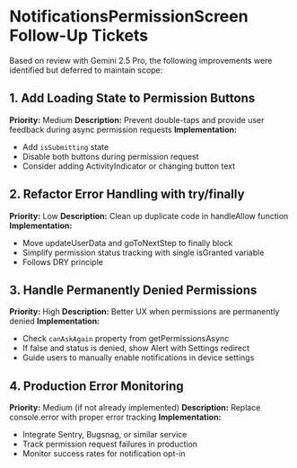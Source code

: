 # NotificationsPermissionScreen Follow-Up Tickets

Based on review with Gemini 2.5 Pro, the following improvements were identified but deferred to maintain scope:

## 1. Add Loading State to Permission Buttons

**Priority:** Medium
**Description:** Prevent double-taps and provide user feedback during async permission requests
**Implementation:**

- Add `isSubmitting` state
- Disable both buttons during permission request
- Consider adding ActivityIndicator or changing button text

## 2. Refactor Error Handling with try/finally

**Priority:** Low
**Description:** Clean up duplicate code in handleAllow function
**Implementation:**

- Move updateUserData and goToNextStep to finally block
- Simplify permission status tracking with single isGranted variable
- Follows DRY principle

## 3. Handle Permanently Denied Permissions

**Priority:** High
**Description:** Better UX when permissions are permanently denied
**Implementation:**

- Check `canAskAgain` property from getPermissionsAsync
- If false and status is denied, show Alert with Settings redirect
- Guide users to manually enable notifications in device settings

## 4. Production Error Monitoring

**Priority:** Medium (if not already implemented)
**Description:** Replace console.error with proper error tracking
**Implementation:**

- Integrate Sentry, Bugsnag, or similar service
- Track permission request failures in production
- Monitor success rates for notification opt-in

